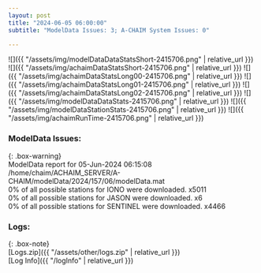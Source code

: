 ```yaml
---
layout: post
title: "2024-06-05 06:00:00"
subtitle: "ModelData Issues: 3; A-CHAIM System Issues: 0"

---
```


![]({{ "/assets/img/modelDataDataStatsShort-2415706.png" | relative_url }})
![]({{ "/assets/img/achaimDataStatsShort-2415706.png" | relative_url }})
![]({{ "/assets/img/achaimDataStatsLong00-2415706.png" | relative_url }})
![]({{ "/assets/img/achaimDataStatsLong01-2415706.png" | relative_url }})
![]({{ "/assets/img/achaimDataStatsLong02-2415706.png" | relative_url }})
![]({{ "/assets/img/modelDataDataStats-2415706.png" | relative_url }})
![]({{ "/assets/img/modelDataStationStats-2415706.png" | relative_url }})
![]({{ "/assets/img/achaimRunTime-2415706.png" | relative_url }})


### ModelData Issues:  
  
{: .box-warning}  
 ModelData report for 05-Jun-2024 06:15:08   
 /home/chaim/ACHAIM_SERVER/A-CHAIM/modelData/2024/157/06/modelData.mat   
 0% of all possible stations for IONO were downloaded. x5011   
 0% of all possible stations for JASON were downloaded. x6   
 0% of all possible stations for SENTINEL were downloaded. x4466   
  


### Logs:  
  
{: .box-note}  
[Logs.zip]({{ "/assets/other/logs.zip" | relative_url }})  
[Log Info]({{ "/logInfo" | relative_url }})  
